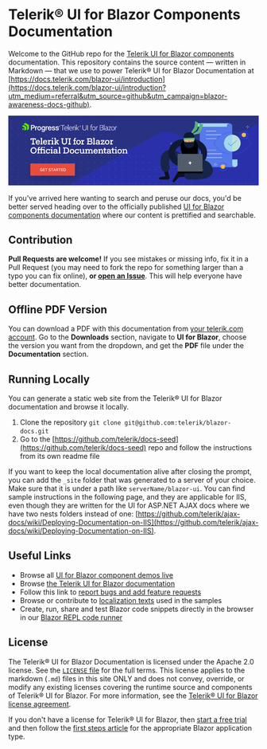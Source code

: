 # Telerik® UI for Blazor Components Documentation 

Welcome to the GitHub repo for the [Telerik UI for Blazor components](https://www.telerik.com/blazor-ui?utm_medium=referral&utm_source=github&utm_campaign=blazor-awareness-docs-github) documentation. This repository contains the source content — written in Markdown — that we use to power Telerik® UI for Blazor Documentation at [https://docs.telerik.com/blazor-ui/introduction](https://docs.telerik.com/blazor-ui/introduction?utm_medium=referral&utm_source=github&utm_campaign=blazor-awareness-docs-github).

[![Telerik UI for Blazor Documentation](images/Telerik-UI-for-Blazor-Official-Documentation-830x230-RITM0168127.png)](https://docs.telerik.com/blazor-ui/introduction?utm_medium=referral&utm_source=github&utm_campaign=blazor-awareness-docs-github)

If you've arrived here wanting to search and peruse our docs, you'd be better served heading over to the officially published [UI for Blazor components documentation](https://docs.telerik.com/blazor-ui/introduction?utm_medium=referral&utm_source=github&utm_campaign=blazor-awareness-docs-github) where our content is prettified and searchable.

## Contribution

**Pull Requests are welcome!** If you see mistakes or missing info, fix it in a Pull Request (you may need to fork the repo for something larger than a typo you can fix online), **or [open an Issue](https://github.com/telerik/blazor-docs/issues/new)**. This will help everyone have better documentation.

## Offline PDF Version

You can download a PDF with this documentation from [your telerik.com account](https://www.telerik.com/account). Go to the **Downloads** section, navigate to **UI for Blazor**, choose the version you want from the dropdown, and get the **PDF** file under the **Documentation** section.

## Running Locally

You can generate a static web site from the Telerik® UI for Blazor documentation and browse it locally.

1. Clone the repository `git clone git@github.com:telerik/blazor-docs.git`
2. Go to the [https://github.com/telerik/docs-seed](https://github.com/telerik/docs-seed) repo and follow the instructions from its own readme file

If you want to keep the local documentation alive after closing the prompt, you can add the `_site` folder that was generated to a server of your choice. Make sure that it is under a path like `serverName/blazor-ui`. You can find sample instructions in the following page, and they are applicable for IIS, even though they are written for the UI for ASP.NET AJAX docs where we have two nests folders instead of one: [https://github.com/telerik/ajax-docs/wiki/Deploying-Documentation-on-IIS](https://github.com/telerik/ajax-docs/wiki/Deploying-Documentation-on-IIS).

## Useful Links

* Browse all [UI for Blazor component demos live](https://demos.telerik.com/blazor-ui)
* Browse [the Telerik UI for Blazor documentation](https://docs.telerik.com/blazor-ui/introduction?utm_medium=referral&utm_source=github&utm_campaign=blazor-awareness-docs-github)
* Follow this link to [report bugs and add feature requests](https://feedback.telerik.com/blazor?utm_medium=referral&utm_source=github&utm_campaign=blazor-awareness-docs-github)
* Browse or contribute to [localization texts](https://github.com/telerik/blazor-ui-messages) used in the samples
* Create, run, share and test Blazor code snippets directly in the browser in our [Blazor REPL code runner](https://blazorrepl.telerik.com/?utm_medium=referral&utm_source=github&utm_campaign=blazor-awareness-docs-github)

## License

The Telerik® UI for Blazor Documentation is licensed under the Apache 2.0 license. See the [`LICENSE` file](LICENSE) for the full terms. This license applies to the markdown (`.md`) files in this site ONLY and does not convey, override, or modify any existing licenses covering the runtime source and components of Telerik® UI for Blazor. For more information, see the [Telerik® UI for Blazor license agreement](https://www.telerik.com/purchase/license-agreement/blazor-ui).

If you don't have a license for Telerik® UI for Blazor, then [start a free trial](https://www.telerik.com/download-trial-file/v2-b/ui-for-blazor?utm_medium=referral&utm_source=github&utm_campaign=blazor-awareness-docs-github) and then follow the [first steps article](https://docs.telerik.com/blazor-ui/introduction?utm_medium=referral&utm_source=github&utm_campaign=blazor-awareness-docs-github#getting-started) for the appropriate Blazor application type.
